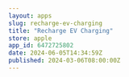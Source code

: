 ```yaml
---
layout: apps
slug: recharge-ev-charging
title: "Recharge EV Charging"
store: apple
app_id: 6472725802
date: 2024-06-05T14:34:59Z
published: 2024-03-06T08:00:00Z
---
```

